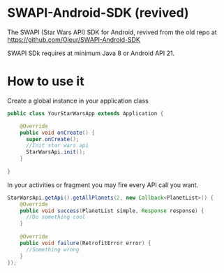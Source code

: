 SWAPI-Android-SDK (revived)
=================

The SWAPI (Star Wars API) SDK for Android, revived from the old repo at https://github.com/Oleur/SWAPI-Android-SDK

SWAPI SDk requires at minimum Java 8 or Android API 21.

How to use it
=============

Create a global instance in your application class
```java
public class YourStarWarsApp extends Application {

    @Override
    public void onCreate() {
      super.onCreate();
      //Init star wars api
      StarWarsApi.init();
    }
    
}
```
In your activities or fragment you may fire every API call you want.
```java
StarWarsApi.getApi().getAllPlanets(2, new Callback<PlanetList>() {
    @Override
    public void success(PlanetList simple, Response response) {
      //Do something cool
    }
    
    @Override
    public void failure(RetrofitError error) {
      //Something wrong
    }
});
```

